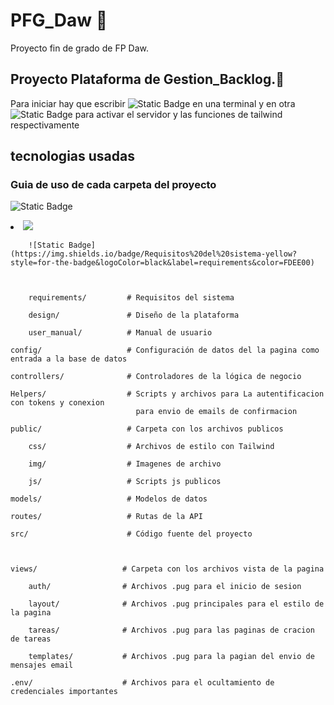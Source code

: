 # PFG_Daw 🚀

Proyecto fin de grado de FP Daw.

## Proyecto Plataforma de Gestion_Backlog.📂

Para iniciar hay que escribir ![Static Badge](https://img.shields.io/badge/npm%20run%20server--gray?style=for-the-badge)
en una terminal y en otra ![Static Badge](https://img.shields.io/badge/npm%20run%20dev--gray?style=for-the-badge)
para activar el servidor y las funciones de tailwind respectivamente

## tecnologias usadas

### Guia de uso de cada carpeta del proyecto

![Static Badge](https://img.shields.io/badge/Documentaci%C3%B3n%20del%20proyecto-yellow?style=for-the-badge&logoColor=black&label=Docs)

<li>
    <img src="https://img.shields.io/badge/Requisitos%20del%20sistema-yellow?style=for-the-badge&logoColor=black&label=requirements&color=FDEE00">
</li>

        ![Static Badge](https://img.shields.io/badge/Requisitos%20del%20sistema-yellow?style=for-the-badge&logoColor=black&label=requirements&color=FDEE00)



        requirements/         # Requisitos del sistema

        design/               # Diseño de la plataforma

        user_manual/          # Manual de usuario

    config/                   # Configuración de datos del la pagina como entrada a la base de datos

    controllers/              # Controladores de la lógica de negocio

    Helpers/                  # Scripts y archivos para La autentificacion con tokens y conexion
                                para envio de emails de confirmacion

    public/                   # Carpeta con los archivos publicos

        css/                  # Archivos de estilo con Tailwind

        img/                  # Imagenes de archivo

        js/                   # Scripts js publicos

    models/                   # Modelos de datos

    routes/                   # Rutas de la API

    src/                      # Código fuente del proyecto



    views/                   # Carpeta con los archivos vista de la pagina

        auth/                # Archivos .pug para el inicio de sesion

        layout/              # Archivos .pug principales para el estilo de la pagina

        tareas/              # Archivos .pug para las paginas de cracion de tareas

        templates/           # Archivos .pug para la pagian del envio de mensajes email

    .env/                    # Archivos para el ocultamiento de credenciales importantes

